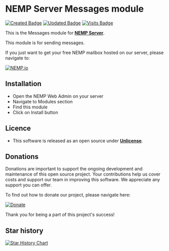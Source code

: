 # NEMP Server Messages module

[![Created Badge](https://badges.pufler.dev/created/libersoft-org/nemp-server-module-messages)](https://badges.pufler.dev) [![Updated Badge](https://badges.pufler.dev/updated/libersoft-org/nemp-server-module-messages)](https://badges.pufler.dev) [![Visits Badge](https://badges.pufler.dev/visits/libersoft-org/nemp-server-module-messages)](https://badges.pufler.dev)

This is the Messages module for [**NEMP Server**](https://github.com/libersoft-org/nemp-server/).

This module is for sending messages.

If you just want to get your free NEMP mailbox hosted on our server, please navigate to:

[![NEMP.io](https://raw.githubusercontent.com/libersoft-org/nemp-documentation/main/logo.png)](https://nemp.io)

## Installation

- Open the NEMP Web Admin on your server
- Navigate to Modules section
- Find this module
- Click on Install button

## Licence

- This software is released as an open source under [**Unlicense**](./LICENSE).

## Donations

Donations are important to support the ongoing development and maintenance of this open source project. Your contributions help us cover costs and support our team in improving this software. We appreciate any support you can offer.

To find out how to donate our project, please navigate here:

[![Donate](https://raw.githubusercontent.com/libersoft-org/nemp-documentation/main/donate.png)](https://libersoft.org/donations)

Thank you for being a part of this project's success!

## Star history

[![Star History Chart](https://api.star-history.com/svg?repos=libersoft-org/nemp-server-module-messages&type=Date)](https://star-history.com/#libersoft-org/nemp-server-module-messages&Date)
